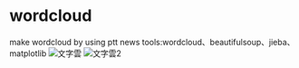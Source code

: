 # wordcloud
make wordcloud by using ptt news
tools:wordcloud、beautifulsoup、jieba、matplotlib
![文字雲](https://user-images.githubusercontent.com/111333990/228235488-1d3478e8-1000-496d-8899-b63d00d011c9.png)
![文字雲2](https://user-images.githubusercontent.com/111333990/228235499-fa3b3c9d-b6da-4111-9572-7600c5da7f22.png)
